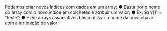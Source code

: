 Podemos criar novos índices com dados em um array; ● Basta por o nome do array com o novo índice em colchetes e atribuir um valor; ● Ex: $arr[1] = “teste”; ● E em arrays associativos basta utilizar o nome da nova chave com a atribuição de valor;